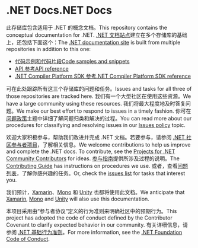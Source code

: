# <a name="net-docs"></a><span data-ttu-id="839b0-101">.NET Docs</span><span class="sxs-lookup"><span data-stu-id="839b0-101">.NET Docs</span></span>

<span data-ttu-id="839b0-102">此存储库包含适用于 .NET 的概念文档。</span><span class="sxs-lookup"><span data-stu-id="839b0-102">This repository contains the conceptual documentation for .NET.</span></span> <span data-ttu-id="839b0-103">[.NET 文档站点](https://docs.microsoft.com/dotnet)建立在多个存储库的基础上，还包括下面这个：</span><span class="sxs-lookup"><span data-stu-id="839b0-103">The [.NET documentation site](https://docs.microsoft.com/dotnet) is built from multiple repositories in addition to this one:</span></span>

- [<span data-ttu-id="839b0-104">代码示例和代码片段</span><span class="sxs-lookup"><span data-stu-id="839b0-104">Code samples and snippets</span></span>](https://github.com/dotnet/samples)
- [<span data-ttu-id="839b0-105">API 参考</span><span class="sxs-lookup"><span data-stu-id="839b0-105">API reference</span></span>](https://github.com/dotnet/dotnet-api-docs)
- [<span data-ttu-id="839b0-106">.NET Compiler Platform SDK 参考</span><span class="sxs-lookup"><span data-stu-id="839b0-106">.NET Compiler Platform SDK reference</span></span>](https://github.com/dotnet/roslyn-api-docs)

<span data-ttu-id="839b0-107">可在此处跟踪所有这三个存储库的问题和任务。</span><span class="sxs-lookup"><span data-stu-id="839b0-107">Issues and tasks for all three of those repositories are tracked here.</span></span> <span data-ttu-id="839b0-108">我们有一个大型社区在使用这些资源。</span><span class="sxs-lookup"><span data-stu-id="839b0-108">We have a large community using these resources.</span></span> <span data-ttu-id="839b0-109">我们将最大程度地及时答复问题。</span><span class="sxs-lookup"><span data-stu-id="839b0-109">We make our best effort to respond to issues in a timely fashion.</span></span> <span data-ttu-id="839b0-110">你可在[问题政策](issues-policy.md)主题中详细了解问题归类和解决的过程。</span><span class="sxs-lookup"><span data-stu-id="839b0-110">You can read more about our procedures for classifying and resolving issues in our [Issues policy](issues-policy.md) topic.</span></span>

<span data-ttu-id="839b0-111">欢迎大家积极参与，帮助我们改进并完成 .NET 文档。若要参与，请参阅 [.NET 社区参与者项目](https://github.com/dotnet/docs/projects/35)，了解相关信息。</span><span class="sxs-lookup"><span data-stu-id="839b0-111">We welcome contributions to help us improve and complete the .NET docs. To contribute, see the [Projects for .NET Community Contributors](https://github.com/dotnet/docs/projects/35) for ideas.</span></span> <span data-ttu-id="839b0-112">[参与指南](https://github.com/dotnet/docs/blob/master/CONTRIBUTING.md)提供所涉及过程的说明。</span><span class="sxs-lookup"><span data-stu-id="839b0-112">The [Contributing Guide](https://github.com/dotnet/docs/blob/master/CONTRIBUTING.md) has instructions on procedures we use.</span></span> <span data-ttu-id="839b0-113">或者，查看[问题列表](https://github.com/dotnet/docs/issues)，了解你感兴趣的任务。</span><span class="sxs-lookup"><span data-stu-id="839b0-113">Or, check the [issues list](https://github.com/dotnet/docs/issues) for tasks that interest you.</span></span>

<span data-ttu-id="839b0-114">我们预计，[Xamarin](https://docs.microsoft.com/xamarin)、[Mono](http://docs.go-mono.com/?link=root%3a%2fclasslib) 和 [Unity](http://docs.unity3d.com/Manual/index.html) 也都将使用此文档。</span><span class="sxs-lookup"><span data-stu-id="839b0-114">We anticipate that [Xamarin](https://docs.microsoft.com/xamarin), [Mono](http://docs.go-mono.com/?link=root%3a%2fclasslib) and [Unity](http://docs.unity3d.com/Manual/index.html) will also use this documentation.</span></span>

<span data-ttu-id="839b0-115">本项目采用由“参与者协议”定义的行为准则来明确社区中的预期行为。</span><span class="sxs-lookup"><span data-stu-id="839b0-115">This project has adopted the code of conduct defined by the Contributor Covenant to clarify expected behavior in our community.</span></span>
<span data-ttu-id="839b0-116">有关详细信息，请参阅 [.NET 基础行为准则](https://dotnetfoundation.org/code-of-conduct)。</span><span class="sxs-lookup"><span data-stu-id="839b0-116">For more information, see the [.NET Foundation Code of Conduct](https://dotnetfoundation.org/code-of-conduct).</span></span>
